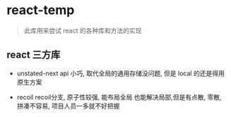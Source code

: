 # react-temp

> 此库用来尝试 react 的各种库和方法的实现


## react 三方库

- unstated-next  api 小巧, 取代全局的通用存储没问题,  但是 local 的还是得用原生方案

- recoil  recoil分支, 原子性较强, 能布局全局 也能解决局部,但是有点散, 零散, 拼凑不容易, 项目人员一多就不好把握
